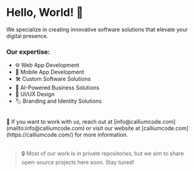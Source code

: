 # Hello, World! 👋

We specialize in creating innovative software solutions that elevate your digital presence.

### Our expertise:
- 🌐 Web App Development  
- 📱 Mobile App Development  
- 🛠️ Custom Software Solutions  
- 🤖 AI-Powered Business Solutions  
- 🎨 UI/UX Design  
- 🏷️ Branding and Identity Solutions


<br>
📧 If you want to work with us, reach out at [info@calliumcode.com](mailto:info@calliumcode.com) or visit our website at [calliumcode.com](https://calliumcode.com/) for more information.
<br>
<br>

> 🔒 Most of our work is in private repositories, but we aim to share open-source projects here soon. Stay tuned!
